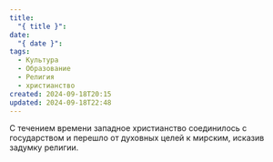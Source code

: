 ```yaml
---
title:
  "{ title }": 
date:
  "{ date }": 
tags:
  - Культура
  - Образование
  - Религия
  - христианство
created: 2024-09-18T20:15
updated: 2024-09-18T22:48
---
```

С течением времени западное христианство соединилось с государством и перешло от духовных целей к мирским, исказив задумку религии.

